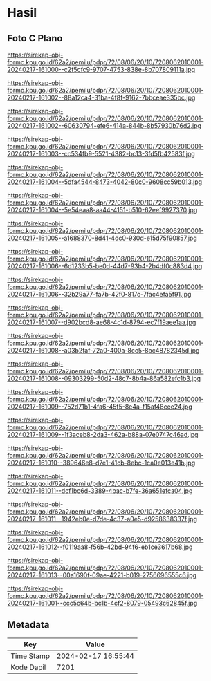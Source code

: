 # Hasil

## Foto C Plano

https://sirekap-obj-formc.kpu.go.id/62a2/pemilu/pdpr/72/08/06/20/10/7208062010001-20240217-161000--c2f5cfc9-9707-4753-838e-8b707809111a.jpg

https://sirekap-obj-formc.kpu.go.id/62a2/pemilu/pdpr/72/08/06/20/10/7208062010001-20240217-161002--88a12ca4-31ba-4f8f-9162-7bbceae335bc.jpg

https://sirekap-obj-formc.kpu.go.id/62a2/pemilu/pdpr/72/08/06/20/10/7208062010001-20240217-161002--60630794-efe6-414a-844b-8b57930b76d2.jpg

https://sirekap-obj-formc.kpu.go.id/62a2/pemilu/pdpr/72/08/06/20/10/7208062010001-20240217-161003--cc534fb9-5521-4382-bc13-3fd5fb42583f.jpg

https://sirekap-obj-formc.kpu.go.id/62a2/pemilu/pdpr/72/08/06/20/10/7208062010001-20240217-161004--5dfa4544-8473-4042-80c0-9608cc59b013.jpg

https://sirekap-obj-formc.kpu.go.id/62a2/pemilu/pdpr/72/08/06/20/10/7208062010001-20240217-161004--5e54eaa8-aa44-4151-b510-62eef9927370.jpg

https://sirekap-obj-formc.kpu.go.id/62a2/pemilu/pdpr/72/08/06/20/10/7208062010001-20240217-161005--a1688370-8d41-4dc0-930d-e15d75f90857.jpg

https://sirekap-obj-formc.kpu.go.id/62a2/pemilu/pdpr/72/08/06/20/10/7208062010001-20240217-161006--6d1233b5-be0d-44d7-93b4-2b4df0c883d4.jpg

https://sirekap-obj-formc.kpu.go.id/62a2/pemilu/pdpr/72/08/06/20/10/7208062010001-20240217-161006--32b29a77-fa7b-42f0-817c-7fac4efa5f91.jpg

https://sirekap-obj-formc.kpu.go.id/62a2/pemilu/pdpr/72/08/06/20/10/7208062010001-20240217-161007--d902bcd8-ae68-4c1d-8794-ec7f19aee1aa.jpg

https://sirekap-obj-formc.kpu.go.id/62a2/pemilu/pdpr/72/08/06/20/10/7208062010001-20240217-161008--a03b2faf-72a0-400a-8cc5-8bc48782345d.jpg

https://sirekap-obj-formc.kpu.go.id/62a2/pemilu/pdpr/72/08/06/20/10/7208062010001-20240217-161008--09303299-50d2-48c7-8b4a-86a582efc1b3.jpg

https://sirekap-obj-formc.kpu.go.id/62a2/pemilu/pdpr/72/08/06/20/10/7208062010001-20240217-161009--752d71b1-4fa6-45f5-8e4a-f15af48cee24.jpg

https://sirekap-obj-formc.kpu.go.id/62a2/pemilu/pdpr/72/08/06/20/10/7208062010001-20240217-161009--1f3aceb8-2da3-462a-b88a-07e0747c46ad.jpg

https://sirekap-obj-formc.kpu.go.id/62a2/pemilu/pdpr/72/08/06/20/10/7208062010001-20240217-161010--389646e8-d7e1-41cb-8ebc-1ca0e013e41b.jpg

https://sirekap-obj-formc.kpu.go.id/62a2/pemilu/pdpr/72/08/06/20/10/7208062010001-20240217-161011--dcf1bc6d-3389-4bac-b7fe-36a651efca04.jpg

https://sirekap-obj-formc.kpu.go.id/62a2/pemilu/pdpr/72/08/06/20/10/7208062010001-20240217-161011--1942eb0e-d7de-4c37-a0e5-d9258638337f.jpg

https://sirekap-obj-formc.kpu.go.id/62a2/pemilu/pdpr/72/08/06/20/10/7208062010001-20240217-161012--f0119aa8-f56b-42bd-94f6-eb1ce3617b68.jpg

https://sirekap-obj-formc.kpu.go.id/62a2/pemilu/pdpr/72/08/06/20/10/7208062010001-20240217-161013--00a1690f-09ae-4221-b019-2756696555c6.jpg

https://sirekap-obj-formc.kpu.go.id/62a2/pemilu/pdpr/72/08/06/20/10/7208062010001-20240217-161001--ccc5c64b-bc1b-4cf2-8079-05493c62845f.jpg


## Metadata

| Key        | Value               |
| ---------- | ------------------- |
| Time Stamp | 2024-02-17 16:55:44 |
| Kode Dapil | 7201                |



